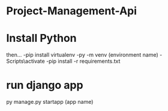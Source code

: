 # Project-Management-Api
# Install Python
then...
-pip install virtualenv
-py -m venv (environment name)
-Scripts\activate
-pip install -r requirements.txt

# run django app
py manage.py startapp (app name)

